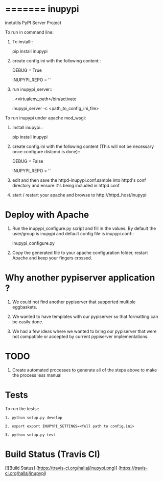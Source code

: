 =======
inupypi
=======

inetutils PyPI Server Project

To run in command line:

1. To install::

    pip install inupypi

2. create config.ini with the following content::

    DEBUG = True

    INUPYPI_REPO = '<FULL PATH TO EGG BASKETS PARENT DIRECTORY>'

3. run inupypi_server::

    . <virtualenv_path>/bin/activate

    inupypi_server -c <path_to_config_ini_file>

To run inupypi under apache mod_wsgi:

1. Install inupypi::

    pip install inupypi

2. create config.ini with the following content (This will not be necessary once configure distcmd is done)::

    DEBUG = False

    INUPYPI_REPO = '<FULL PATH TO INUPYPI REPO>'

3. edit and then save the httpd-inupypi.conf.sample into httpd's conf directory and ensure it's being included in httpd.conf

4. start / restart your apache and browse to http://httpd_host/inupypi

Deploy with Apache
==================

1. Run the inupypi_configure.py script and fill in the values. By default the user/group is inupypi and default config file is inupypi.conf::

    inupypi_configure.py

2. Copy the generated file to your apache configuration folder, restart Apache and keep your fingers crossed.

Why another pypiserver application ?
====================================

1. We could not find another pypiserver that supported multiple eggbaskets.

2. We wanted to have templates with our pypiserver so that formatting can be easily done.

3. We had a few ideas where we wanted to bring our pypiserver that were not compatible or accepted by current pypiserver implementations.

TODO
====

1. Create automated processes to generate all of the steps above to make the process less manual


Tests
=====

To run the tests::

    1. python setup.py develop

    2. export export INUPYPI_SETTINGS=<full path to config.ini>

    3. python setup.py test


Build Status (Travis CI)
========================

[![Build Status] (https://travis-ci.org/hallaj/inupypi.png)] (https://travis-ci.org/hallaj/inupypi)
